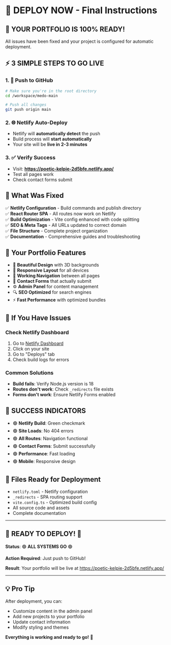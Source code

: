 # 🚀 DEPLOY NOW - Final Instructions

## 🎯 **YOUR PORTFOLIO IS 100% READY!**

All issues have been fixed and your project is configured for automatic deployment.

## ⚡ **3 SIMPLE STEPS TO GO LIVE**

### 1. 🚀 **Push to GitHub**
```bash
# Make sure you're in the root directory
cd /workspace/medo-main

# Push all changes
git push origin main
```

### 2. 🌐 **Netlify Auto-Deploy**
- Netlify will **automatically detect** the push
- Build process will **start automatically**
- Your site will be **live in 2-3 minutes**

### 3. ✅ **Verify Success**
- Visit: **https://poetic-kelpie-2d5bfe.netlify.app/**
- Test all pages work
- Check contact forms submit

## 🔧 **What Was Fixed**

✅ **Netlify Configuration** - Build commands and publish directory  
✅ **React Router SPA** - All routes now work on Netlify  
✅ **Build Optimization** - Vite config enhanced with code splitting  
✅ **SEO & Meta Tags** - All URLs updated to correct domain  
✅ **File Structure** - Complete project organization  
✅ **Documentation** - Comprehensive guides and troubleshooting  

## 📱 **Your Portfolio Features**

- 🎨 **Beautiful Design** with 3D backgrounds
- 📱 **Responsive Layout** for all devices
- 🧭 **Working Navigation** between all pages
- 📝 **Contact Forms** that actually submit
- ⚙️ **Admin Panel** for content management
- 🔍 **SEO Optimized** for search engines
- ⚡ **Fast Performance** with optimized bundles

## 🚨 **If You Have Issues**

### Check Netlify Dashboard
1. Go to [Netlify Dashboard](https://app.netlify.com/)
2. Click on your site
3. Go to "Deploys" tab
4. Check build logs for errors

### Common Solutions
- **Build fails**: Verify Node.js version is 18
- **Routes don't work**: Check `_redirects` file exists
- **Forms don't work**: Ensure Netlify Forms enabled

## 🎉 **SUCCESS INDICATORS**

- 🟢 **Netlify Build**: Green checkmark
- 🟢 **Site Loads**: No 404 errors
- 🟢 **All Routes**: Navigation functional
- 🟢 **Contact Forms**: Submit successfully
- 🟢 **Performance**: Fast loading
- 🟢 **Mobile**: Responsive design

## 📁 **Files Ready for Deployment**

- `netlify.toml` - Netlify configuration
- `_redirects` - SPA routing support
- `vite.config.ts` - Optimized build config
- All source code and assets
- Complete documentation

---

## 🚀 **READY TO DEPLOY!** 🚀

**Status**: 🟢 **ALL SYSTEMS GO** 🟢

**Action Required**: Just push to GitHub!

**Result**: Your portfolio will be live at https://poetic-kelpie-2d5bfe.netlify.app/

---

## 💡 **Pro Tip**

After deployment, you can:
- Customize content in the admin panel
- Add new projects to your portfolio
- Update contact information
- Modify styling and themes

**Everything is working and ready to go!** 🎉